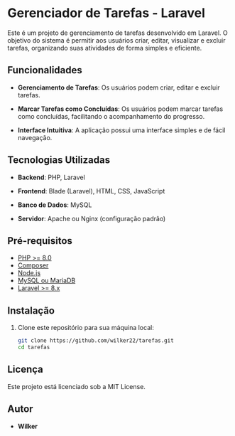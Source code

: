 # Gerenciador de Tarefas - Laravel

Este é um projeto de gerenciamento de tarefas desenvolvido em Laravel. O objetivo do sistema é permitir aos usuários criar, editar, visualizar e excluir tarefas, organizando suas atividades de forma simples e eficiente.

## Funcionalidades


- **Gerenciamento de Tarefas**: Os usuários podem criar, editar e excluir tarefas.

- **Marcar Tarefas como Concluídas**: Os usuários podem marcar tarefas como concluídas, facilitando o acompanhamento do progresso.
- **Interface Intuitiva**: A aplicação possui uma interface simples e de fácil navegação.

## Tecnologias Utilizadas

- **Backend**: PHP, Laravel
- **Frontend**: Blade (Laravel), HTML, CSS, JavaScript
- **Banco de Dados**: MySQL

- **Servidor**: Apache ou Nginx (configuração padrão)

## Pré-requisitos

- [PHP >= 8.0](https://www.php.net/)
- [Composer](https://getcomposer.org/)
- [Node.js](https://nodejs.org/)
- [MySQL ou MariaDB](https://www.mysql.com/)
- [Laravel >= 8.x](https://laravel.com/)

## Instalação

1. Clone este repositório para sua máquina local:

   ```bash
   git clone https://github.com/wilker22/tarefas.git
   cd tarefas

## Licença
Este projeto está licenciado sob a MIT License.

## Autor
- **Wilker**
